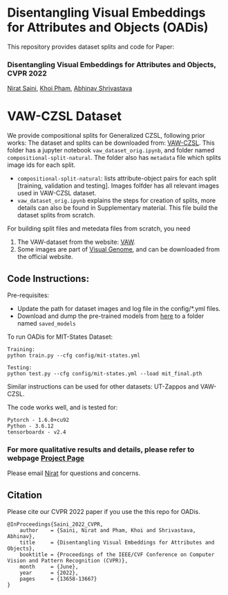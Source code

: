 # Disentangling Visual Embeddings for Attributes and Objects (OADis)
This repository provides dataset splits and code for Paper:
### Disentangling Visual Embeddings for Attributes and Objects, CVPR 2022
[Nirat Saini](https://scholar.google.com/citations?hl=en&view_op=list_works&gmla=AJsN-F4kgg1kbcLx0j2dkvo5bGoQb9BU8bNEaEkiOirw72JFqU1cdNGVo3r8KTG7pq0yHTgIZ1M6jqtUUbXRAz_6YPTAeJjMwA&user=VsTvk-8AAAAJ),
[Khoi Pham](https://scholar.google.com/citations?user=o7hS8EcAAAAJ&hl=en),
[Abhinav Shrivastava](http://www.cs.umd.edu/~abhinav/)
 
# VAW-CZSL Dataset 
We provide compositional splits for Generalized CZSL, following prior works:
The dataset and splits can be downloaded from: [VAW-CZSL](https://drive.google.com/drive/folders/1CalwDXkkGALxz0e-aCFg9xBmf7Pu4eXL?usp=sharing). This folder has a jupyter notebook ```vaw_dataset_orig.ipynb```, and folder named ```compositional-split-natural```.  The folder also has ```metadata``` file which splits image ids for each split.
 - ```compositional-split-natural```: lists attribute-object pairs for each split [training, validation and testing]. Images folfder has all relevant images used in VAW-CZSL dataset. 
 - ```vaw_dataset_orig.ipynb``` explains the steps for creation of splits, more details can also be found in Supplementary material. This file build the dataset splits from scratch. 
 
For building split files and metedata files from scratch, you need
1. The VAW-dataset from the website: [VAW](https://github.com/adobe-research/vaw_dataset).
2. Some images are part of [Visual Genome](https://visualgenome.org/), and can be downloaded from the official website. 



## Code Instructions:
Pre-requisites:
- Update the path for dataset images and log file in the config/\*.yml files.
- Download and dump the pre-trained models from [here](https://drive.google.com/drive/folders/1YekXfRVcuIB-71x_aX_e9_1OgxIVyQtJ?usp=sharing) to a folder named ```saved_models```

To run OADis for MIT-States Dataset:
```
Training:
python train.py --cfg config/mit-states.yml

Testing:
python test.py --cfg config/mit-states.yml --load mit_final.pth
```
Similar instructions can be used for other datasets: UT-Zappos and VAW-CZSL.




The code works well, and is tested for:
```
Pytorch - 1.6.0+cu92
Python - 3.6.12
tensorboardx - v2.4
```


### For more qualitative results and details, please refer to webpage [Project Page](https://www.cs.umd.edu/~nirat/OADis/)
Please email [Nirat](nirat@umd.edu) for questions and concerns.


## Citation
Please cite our CVPR 2022 paper if you use the this repo for OADis.
```
@InProceedings{Saini_2022_CVPR,
    author    = {Saini, Nirat and Pham, Khoi and Shrivastava, Abhinav},
    title     = {Disentangling Visual Embeddings for Attributes and Objects},
    booktitle = {Proceedings of the IEEE/CVF Conference on Computer Vision and Pattern Recognition (CVPR)},
    month     = {June},
    year      = {2022},
    pages     = {13658-13667}
}
```
